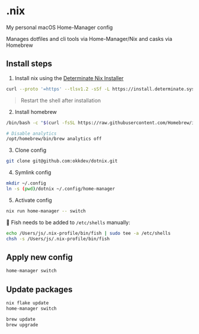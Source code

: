 # .nix

My personal macOS Home-Manager config

Manages dotfiles and cli tools via Home-Manager/Nix and casks via Homebrew

## Install steps

1. Install nix using the [Determinate Nix Installer](https://github.com/DeterminateSystems/nix-installer)
```sh
curl --proto '=https' --tlsv1.2 -sSf -L https://install.determinate.systems/nix | sh -s -- install
```
> Restart the shell after installation
2. Install homebrew
```sh
/bin/bash -c "$(curl -fsSL https://raw.githubusercontent.com/Homebrew/install/HEAD/install.sh)"

# Disable analytics
/opt/homebrew/bin/brew analytics off
```
3. Clone config
```sh
git clone git@github.com:okkdev/dotnix.git
```
4. Symlink config
```sh
mkdir ~/.config
ln -s (pwd)/dotnix ~/.config/home-manager
```
5. Activate config
```sh
nix run home-manager -- switch
```

🚨 Fish needs to be added to `/etc/shells` manually:
```sh
echo /Users/js/.nix-profile/bin/fish | sudo tee -a /etc/shells
chsh -s /Users/js/.nix-profile/bin/fish
```

## Apply new config

```sh
home-manager switch
```

## Update packages

```sh
nix flake update
home-manager switch
```

```sh
brew update
brew upgrade
```

